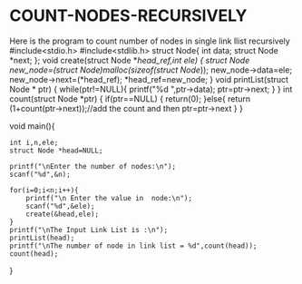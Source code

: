 # COUNT-NODES-RECURSIVELY
Here is the program to count number of nodes in single link llist recursively
#include<stdio.h>
#include<stdlib.h>
struct Node{
	int data;
	struct Node *next;
};
void create(struct Node **head_ref,int ele)
{
	struct Node *new_node=(struct Node*)malloc(sizeof(struct Node*));
	new_node->data=ele;
	new_node->next=(*head_ref);
	*head_ref=new_node;	
}
void printList(struct Node * ptr)
{
	while(ptr!=NULL){
		printf("%d ",ptr->data);
		ptr=ptr->next;
	}
}
int count(struct Node *ptr)
{
	if(ptr==NULL)
	{
		return(0);
	}else{
		return (1+count(ptr->next));//add the count and then ptr=ptr->next
	}
}

void main(){
	
	int i,n,ele;
	struct Node *head=NULL;

	printf("\nEnter the number of nodes:\n");
	scanf("%d",&n);
	
	for(i=0;i<n;i++){
		printf("\n Enter the value in  node:\n");
		scanf("%d",&ele);
		create(&head,ele);
	}
	printf("\nThe Input Link List is :\n");
	printList(head);
	printf("\nThe number of node in link list = %d",count(head));
	count(head);
}
